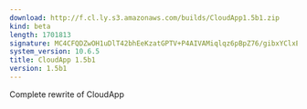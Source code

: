 ```yaml
---
download: http://f.cl.ly.s3.amazonaws.com/builds/CloudApp1.5b1.zip
kind: beta
length: 1701813
signature: MC4CFQDZwOH1uDlT42bhEeKzatGPTV+P4AIVAMiqlqz6pBpZ76/gibxYClxELDXb
system_version: 10.6.5
title: CloudApp 1.5b1
version: 1.5b1
---
```


Complete rewrite of CloudApp
